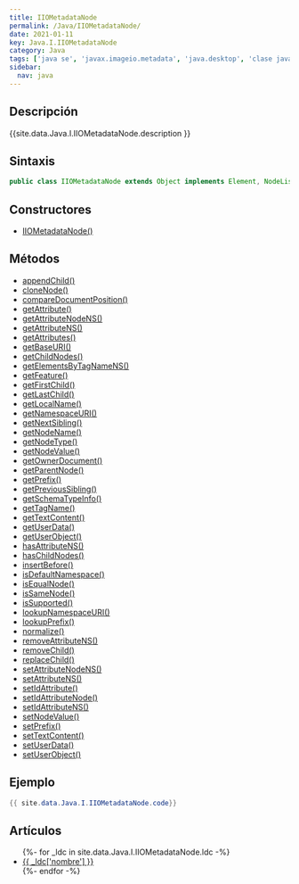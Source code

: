 ```yaml
---
title: IIOMetadataNode
permalink: /Java/IIOMetadataNode/
date: 2021-01-11
key: Java.I.IIOMetadataNode
category: Java
tags: ['java se', 'javax.imageio.metadata', 'java.desktop', 'clase java', 'Java 1.0']
sidebar: 
  nav: java
---
```


## Descripción
{{site.data.Java.I.IIOMetadataNode.description }}

## Sintaxis
~~~java
public class IIOMetadataNode extends Object implements Element, NodeList
~~~

## Constructores
* [IIOMetadataNode()](/Java/IIOMetadataNode/IIOMetadataNode/)

## Métodos
* [appendChild()](/Java/IIOMetadataNode/appendChild/)
* [cloneNode()](/Java/IIOMetadataNode/cloneNode/)
* [compareDocumentPosition()](/Java/IIOMetadataNode/compareDocumentPosition/)
* [getAttribute()](/Java/IIOMetadataNode/getAttribute/)
* [getAttributeNodeNS()](/Java/IIOMetadataNode/getAttributeNodeNS/)
* [getAttributeNS()](/Java/IIOMetadataNode/getAttributeNS/)
* [getAttributes()](/Java/IIOMetadataNode/getAttributes/)
* [getBaseURI()](/Java/IIOMetadataNode/getBaseURI/)
* [getChildNodes()](/Java/IIOMetadataNode/getChildNodes/)
* [getElementsByTagNameNS()](/Java/IIOMetadataNode/getElementsByTagNameNS/)
* [getFeature()](/Java/IIOMetadataNode/getFeature/)
* [getFirstChild()](/Java/IIOMetadataNode/getFirstChild/)
* [getLastChild()](/Java/IIOMetadataNode/getLastChild/)
* [getLocalName()](/Java/IIOMetadataNode/getLocalName/)
* [getNamespaceURI()](/Java/IIOMetadataNode/getNamespaceURI/)
* [getNextSibling()](/Java/IIOMetadataNode/getNextSibling/)
* [getNodeName()](/Java/IIOMetadataNode/getNodeName/)
* [getNodeType()](/Java/IIOMetadataNode/getNodeType/)
* [getNodeValue()](/Java/IIOMetadataNode/getNodeValue/)
* [getOwnerDocument()](/Java/IIOMetadataNode/getOwnerDocument/)
* [getParentNode()](/Java/IIOMetadataNode/getParentNode/)
* [getPrefix()](/Java/IIOMetadataNode/getPrefix/)
* [getPreviousSibling()](/Java/IIOMetadataNode/getPreviousSibling/)
* [getSchemaTypeInfo()](/Java/IIOMetadataNode/getSchemaTypeInfo/)
* [getTagName()](/Java/IIOMetadataNode/getTagName/)
* [getTextContent()](/Java/IIOMetadataNode/getTextContent/)
* [getUserData()](/Java/IIOMetadataNode/getUserData/)
* [getUserObject()](/Java/IIOMetadataNode/getUserObject/)
* [hasAttributeNS()](/Java/IIOMetadataNode/hasAttributeNS/)
* [hasChildNodes()](/Java/IIOMetadataNode/hasChildNodes/)
* [insertBefore()](/Java/IIOMetadataNode/insertBefore/)
* [isDefaultNamespace()](/Java/IIOMetadataNode/isDefaultNamespace/)
* [isEqualNode()](/Java/IIOMetadataNode/isEqualNode/)
* [isSameNode()](/Java/IIOMetadataNode/isSameNode/)
* [isSupported()](/Java/IIOMetadataNode/isSupported/)
* [lookupNamespaceURI()](/Java/IIOMetadataNode/lookupNamespaceURI/)
* [lookupPrefix()](/Java/IIOMetadataNode/lookupPrefix/)
* [normalize()](/Java/IIOMetadataNode/normalize/)
* [removeAttributeNS()](/Java/IIOMetadataNode/removeAttributeNS/)
* [removeChild()](/Java/IIOMetadataNode/removeChild/)
* [replaceChild()](/Java/IIOMetadataNode/replaceChild/)
* [setAttributeNodeNS()](/Java/IIOMetadataNode/setAttributeNodeNS/)
* [setAttributeNS()](/Java/IIOMetadataNode/setAttributeNS/)
* [setIdAttribute()](/Java/IIOMetadataNode/setIdAttribute/)
* [setIdAttributeNode()](/Java/IIOMetadataNode/setIdAttributeNode/)
* [setIdAttributeNS()](/Java/IIOMetadataNode/setIdAttributeNS/)
* [setNodeValue()](/Java/IIOMetadataNode/setNodeValue/)
* [setPrefix()](/Java/IIOMetadataNode/setPrefix/)
* [setTextContent()](/Java/IIOMetadataNode/setTextContent/)
* [setUserData()](/Java/IIOMetadataNode/setUserData/)
* [setUserObject()](/Java/IIOMetadataNode/setUserObject/)

## Ejemplo
~~~java
{{ site.data.Java.I.IIOMetadataNode.code}}
~~~

## Artículos
<ul>
{%- for _ldc in site.data.Java.I.IIOMetadataNode.ldc -%}
   <li>
       <a href="{{_ldc['url'] }}">{{ _ldc['nombre'] }}</a>
   </li>
{%- endfor -%}
</ul>
